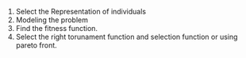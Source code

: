 1. Select the Representation of individuals
2. Modeling the problem
3. Find the fitness function.
4. Select the right torunament function and selection function or using pareto front.